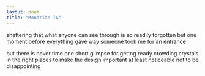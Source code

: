 ```yaml
---
layout: poem
title: "Mondrian IV"
---
```


shattering
that what anyone can see through
is so readily forgotten
but one moment
before everything gave way
someone took me
for an entrance

but there is never time
one short glimpse
for gettng ready
crowding crystals
in the right places
to make the design
important
at least noticeable
not to be disappointing
